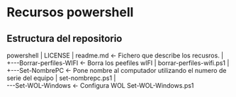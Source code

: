 # Recursos powershell

## Estructura del repositorio
powershell
|   LICENSE
|   readme.md			              <- Fichero que describe los recusros.
|   
+---Borrar-perfiles-WIFI        <- Borra los peefiles wIFI
|       borrar-perfiles-wifi.ps1
|       
+---Set-NombrePC                <- Pone nombre al computador utilizando el numero de serie del equipo
|       set-nombrepc.ps1
|       
\---Set-WOL-Windows             <- Configura WOL
        Set-WOL-Windows.ps1
